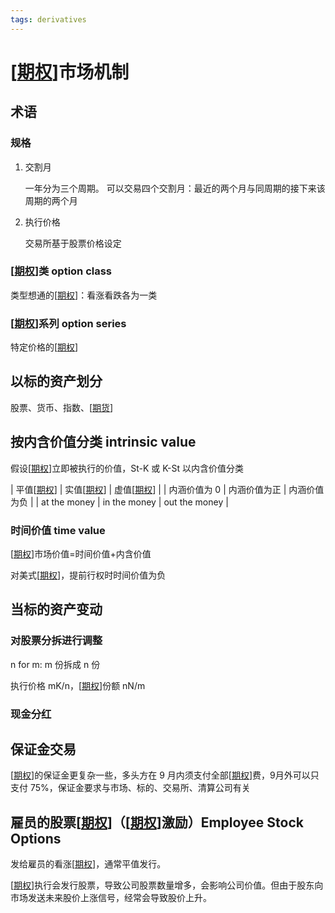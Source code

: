 ```yaml
---
tags: derivatives
---
```

# [[期权]]市场机制

## 术语

### 规格

1. 交割月

    一年分为三个周期。 可以交易四个交割月：最近的两个月与同周期的接下来该周期的两个月

2. 执行价格

    交易所基于股票价格设定

### [[期权]]类 option class

类型想通的[[期权]]：看涨看跌各为一类

### [[期权]]系列 option series

特定价格的[[期权]]

## 以标的资产划分

股票、货币、指数、[[期货]]

## 按内含价值分类 intrinsic value

假设[[期权]]立即被执行的价值，St-K 或 K-St 以内含价值分类

| 平值[[期权]]     | 实值[[期权]]     | 虚值[[期权]]      |
| 内涵价值为 0 | 内涵价值为正 | 内涵价值为负  |
| at the money | in the money | out the money |

### 时间价值 time value

[[期权]]市场价值=时间价值+内含价值

对美式[[期权]]，提前行权时时间价值为负

## 当标的资产变动

### 对股票分拆进行调整

n for m: m 份拆成 n 份

执行价格 mK/n，[[期权]]份额 nN/m

### 现金分红

## 保证金交易

[[期权]]的保证金更复杂一些，多头方在 9 月内须支付全部[[期权]]费，9月外可以只支付 75%，保证金要求与市场、标的、交易所、清算公司有关

## 雇员的股票[[期权]]（[[期权]]激励）Employee Stock Options

发给雇员的看涨[[期权]]，通常平值发行。

[[期权]]执行会发行股票，导致公司股票数量增多，会影响公司价值。但由于股东向市场发送未来股价上涨信号，经常会导致股价上升。

[//begin]: # "Autogenerated link references for markdown compatibility"
[期权]: 期权.md "期权"
[期货]: 期货.md "期货"
[//end]: # "Autogenerated link references"
